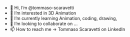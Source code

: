 - 👋 Hi, I’m @tommaso-scaravetti
- 👀 I’m interested in 3D Animation
- 🌱 I’m currently learning Animation, coding, drawing, 
- 💞️ I’m looking to collaborate on ...
- 📫 How to reach me -> Tommaso Scaravetti on LinkedIn

<!---
tommaso-scaravetti/tommaso-scaravetti is a ✨ special ✨ repository because its `README.md` (this file) appears on your GitHub profile.
You can click the Preview link to take a look at your changes.
--->
